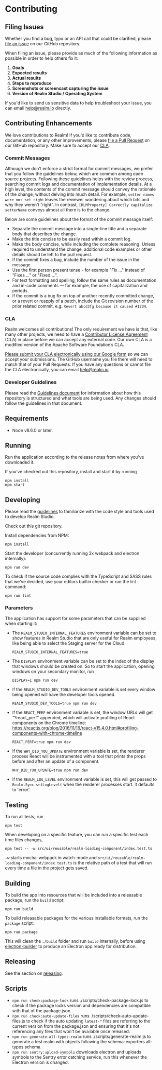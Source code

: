 # Contributing

## Filing Issues

Whether you find a bug, typo or an API call that could be clarified, please [file an issue](https://github.com/realm/realm-studio/issues) on our GitHub repository.

When filing an issue, please provide as much of the following information as possible in order to help others fix it:

1. **Goals**
2. **Expected results**
3. **Actual results**
4. **Steps to reproduce**
5. **Screenshots or screencast capturing the issue**
6. **Version of Realm Studio / Operating System**

If you'd like to send us sensitive data to help troubleshoot your issue, you can email <help@realm.io> directly.

## Contributing Enhancements

We love contributions to Realm! If you'd like to contribute code, documentation, or any other improvements, please [file a Pull Request](https://github.com/realm/realm-studio/pulls) on our GitHub repository. Make sure to accept our [CLA](#cla).

### Commit Messages

Although we don’t enforce a strict format for commit messages, we prefer that you follow the guidelines below, which are common among open source projects. Following these guidelines helps with the review process, searching commit logs and documentation of implementation details. At a high level, the contents of the commit message should convey the rationale of the change, without delving into much detail. For example, `setter names were not set right` leaves the reviewer wondering about which bits and why they weren’t “right”. In contrast, `[RLMProperty] Correctly capitalize setterName` conveys almost all there is to the change.

Below are some guidelines about the format of the commit message itself:

* Separate the commit message into a single-line title and a separate body that describes the change.
* Make the title concise to be easily read within a commit log.
* Make the body concise, while including the complete reasoning. Unless required to understand the change, additional code examples or other details should be left to the pull request.
* If the commit fixes a bug, include the number of the issue in the message.
* Use the first person present tense - for example "Fix …" instead of "Fixes …" or "Fixed …".
* For text formatting and spelling, follow the same rules as documentation and in-code comments — for example, the use of capitalization and periods.
* If the commit is a bug fix on top of another recently committed change, or a revert or reapply of a patch, include the Git revision number of the prior related commit, e.g. `Revert abcd3fg because it caused #1234`.

### CLA

Realm welcomes all contributions! The only requirement we have is that, like many other projects, we need to have a [Contributor License Agreement](https://en.wikipedia.org/wiki/Contributor_License_Agreement) (CLA) in place before we can accept any external code. Our own CLA is a modified version of the Apache Software Foundation’s CLA.

[Please submit your CLA electronically using our Google form](https://docs.google.com/forms/d/1bVp-Wp5nmNFz9Nx-ngTmYBVWVdwTyKj4T0WtfVm0Ozs/viewform?fbzx=4154977190905366979) so we can accept your submissions. The GitHub username you file there will need to match that of your Pull Requests. If you have any questions or cannot file the CLA electronically, you can email <help@realm.io>.

### Developer Guidelines

Please read the [Guidelines document](https://github.com/realm/realm-studio/blob/master/docs/GUIDELINES.md) for
information about how this repository is structured and what tools are being used. Any changes should follow the
guidelines in that document.

## Requirements

* Node v8.6.0 or later.

## Running

Run the application according to the release notes from where you've downloaded it.

If you've checked out this repository, install and start it by running

    npm install
    npm start

## Developing

Please read the [guidelines](./GUIDELINES.md) to familiarize with the code style and tools used to develop Realm Studio.

Check out this git repository.

Install dependencies from NPM:

    npm install

Start the developer (concurrently running 2x webpack and electron internally):

    npm run dev

To check if the source code complies with the TypeScript and SASS rules that we've decided, use your editors builtin
checker or run the lint command:

    npm run lint

### Parameters

The application has support for some parameters that can be supplied when starting it:

- The `REALM_STUDIO_INTERNAL_FEATURES` environment variable can be set to show features in Realm Studio that
  are only useful for Realm employees, like being able to select the Staging server for the Cloud.

      REALM_STUDIO_INTERNAL_FEATURES=true

- The `DISPLAY` environment variable can be set to the index of the display that windows should be created on.
  So to start the application, opening windows on your secondary monitor, run

      DISPLAY=1 npm run dev

- If the `REALM_STUDIO_DEV_TOOLS` environment variable is set every window being opened will have the developer
tools opened.

      REALM_STUDIO_DEV_TOOLS=true npm run dev

- If the `REACT_PERF` environment variable is set, the window URLs will get "?react_perf" appended, which will
activate profiling of React components on the Chrome timeline:
https://reactjs.org/blog/2016/11/16/react-v15.4.0.html#profiling-components-with-chrome-timeline

      REACT_PERF=true npm run dev

- If the `WHY_DID_YOU_UPDATE` environment variable is set, the renderer process React will be instrumented with a
tool that prints the props before and after an update of a component.

      WHY_DID_YOU_UPDATE=true npm run dev

- If the `REALM_LOG_LEVEL` environment variable is set, this will get passed to `Realm.Sync.setLogLevel(` when
  the renderer processes start. It defaults to 'error'.

## Testing

To run all tests, run

    npm test

When developing on a specific feature, you can run a specific test each time files changes,

    npm test -- -w src/ui/reusable/realm-loading-component/index.test.ts

`-w` starts mocha-webpack in watch-mode and `src/ui/reusable/realm-loading-component/index.test.ts` is the relative path
of a test that will run every time a file in the project gets saved.

## Building

To build the app into resources that will be included into a releasable package, run the `build` script:

    npm run build

To build releasable packages for the various installable formats, run the `package` script:

    npm run package

This will clean the `./build` folder and run `build` internally, before using
[electron-builder](https://www.npmjs.com/package/electron-builder) to produce an Electron app ready for distribution.

## Releasing

See the section on [releasing](./RELEASING.md).

## Scripts

- `npm run check:package-lock` runs ./scripts/check-package-lock.js to check if the package locks version and dependencies are compatible with that of the package.json.
- `npm run check:auto-update-files` runs ./scripts/check-auto-update-files.js to check if the auto updating `latest-*` files are referring to the current version from the package.json and ensuring that it's not referencing any files that won't be available once released.
- `npm run generate-all-types-realm` runs ./scripts/generate-realm.js to generate a test realm with objects following the schema-exporters all-types schema.
- `npm run sentry:upload-symbols` downloads electron and uploads symbols to the Sentry error catching service, run this whenever the Electron version is changed.
